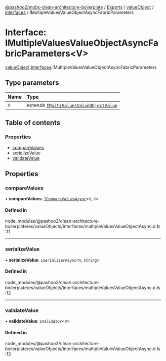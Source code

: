 [@pashoo2/mobx-clean-architecture-boilerplate](../README.md) / [Exports](../modules.md) / [valueObject](../modules/valueobject.md) / [interfaces](../modules/valueobject.interfaces.md) / IMultipleValuesValueObjectAsyncFabricParameters

# Interface: IMultipleValuesValueObjectAsyncFabricParameters<V\>

[valueObject](../modules/valueobject.md).[interfaces](../modules/valueobject.interfaces.md).IMultipleValuesValueObjectAsyncFabricParameters

## Type parameters

| Name | Type |
| :------ | :------ |
| `V` | extends [`IMultiValuesValueObjectValue`](valueobject.interfaces.imultivaluesvalueobjectvalue.md) |

## Table of contents

### Properties

- [compareValues](valueobject.interfaces.imultiplevaluesvalueobjectasyncfabricparameters.md#comparevalues)
- [serializeValue](valueobject.interfaces.imultiplevaluesvalueobjectasyncfabricparameters.md#serializevalue)
- [validateValue](valueobject.interfaces.imultiplevaluesvalueobjectasyncfabricparameters.md#validatevalue)

## Properties

### compareValues

• **compareValues**: [`ICompareValuesAsync`](utilities.interfaces.icomparevaluesasync.md)<`V`, `V`\>

#### Defined in

node_modules/@pashoo2/clean-architecture-boilerplate/es/valueObjects/interfaces/multipleValuesValueObjectAsync.d.ts:11

___

### serializeValue

• **serializeValue**: `ISerializerAsync`<`V`, `string`\>

#### Defined in

node_modules/@pashoo2/clean-architecture-boilerplate/es/valueObjects/interfaces/multipleValuesValueObjectAsync.d.ts:12

___

### validateValue

• **validateValue**: `IValidator`<`V`\>

#### Defined in

node_modules/@pashoo2/clean-architecture-boilerplate/es/valueObjects/interfaces/multipleValuesValueObjectAsync.d.ts:13
